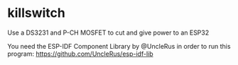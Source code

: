 # killswitch
Use a DS3231 and P-CH MOSFET to cut and give power to an ESP32

You need the ESP-IDF Component Library by @UncleRus in order to run this program: https://github.com/UncleRus/esp-idf-lib
